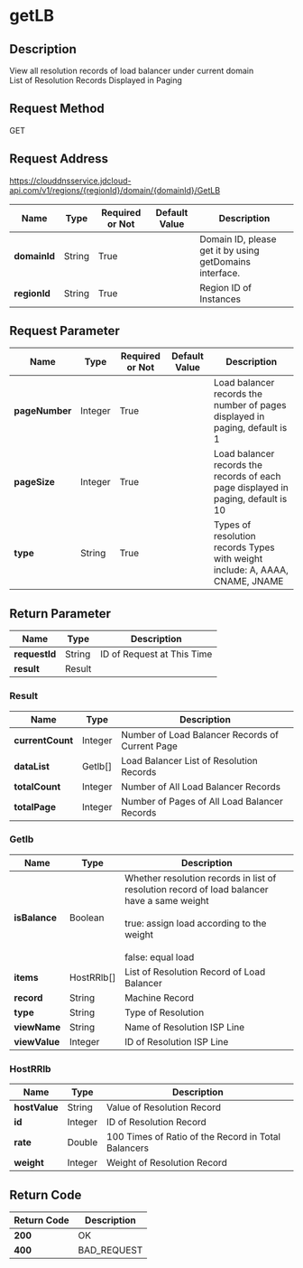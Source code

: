# getLB


## Description
View all resolution records of load balancer under current domain<br>
List of Resolution Records Displayed in Paging


## Request Method
GET

## Request Address
https://clouddnsservice.jdcloud-api.com/v1/regions/{regionId}/domain/{domainId}/GetLB

|Name|Type|Required or Not|Default Value|Description|
|---|---|---|---|---|
|**domainId**|String|True| |Domain ID, please get it by using getDomains interface.|
|**regionId**|String|True| |Region ID of Instances|

## Request Parameter
|Name|Type|Required or Not|Default Value|Description|
|---|---|---|---|---|
|**pageNumber**|Integer|True| |Load balancer records the number of pages displayed in paging, default is 1|
|**pageSize**|Integer|True| |Load balancer records the records of each page displayed in paging, default is 10|
|**type**|String|True| |Types of resolution records Types with weight include: A, AAAA, CNAME, JNAME|


## Return Parameter
|Name|Type|Description|
|---|---|---|
|**requestId**|String|ID of Request at This Time|
|**result**|Result| |

### Result
|Name|Type|Description|
|---|---|---|
|**currentCount**|Integer|Number of Load Balancer Records of Current Page|
|**dataList**|Getlb[]|Load Balancer List of Resolution Records|
|**totalCount**|Integer|Number of All Load Balancer Records|
|**totalPage**|Integer|Number of Pages of All Load Balancer Records|
### Getlb
|Name|Type|Description|
|---|---|---|
|**isBalance**|Boolean|Whether resolution records in list of resolution record of load balancer have a same weight<br><br>true: assign load according to the weight<br><br>false: equal load<br>|
|**items**|HostRRlb[]|List of Resolution Record of Load Balancer|
|**record**|String|Machine Record|
|**type**|String|Type of Resolution|
|**viewName**|String|Name of Resolution ISP Line|
|**viewValue**|Integer|ID of Resolution ISP Line|
### HostRRlb
|Name|Type|Description|
|---|---|---|
|**hostValue**|String|Value of Resolution Record|
|**id**|Integer|ID of Resolution Record|
|**rate**|Double|100 Times of Ratio of the Record in Total Balancers|
|**weight**|Integer|Weight of Resolution Record|

## Return Code
|Return Code|Description|
|---|---|
|**200**|OK|
|**400**|BAD_REQUEST|
